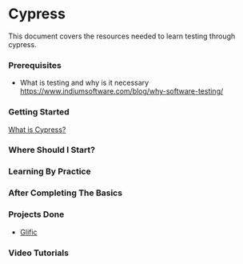 # Cypress

This document covers the resources needed to learn testing through cypress.

### Prerequisites

- What is testing and why is it necessary https://www.indiumsoftware.com/blog/why-software-testing/

### Getting Started

[What is Cypress?](https://www.simplilearn.com/what-is-react-article)

### Where Should I Start?


### Learning By Practice



### After Completing The Basics


### Projects Done

- [Glific](https://github.com/glific/glific-frontend)

### Video Tutorials

